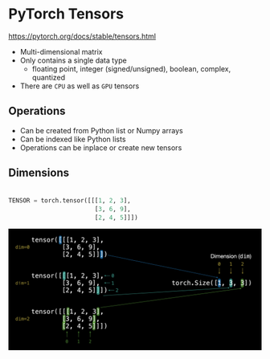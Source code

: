 # PyTorch Tensors

https://pytorch.org/docs/stable/tensors.html

- Multi-dimensional matrix
- Only contains a single data type
  - floating point, integer (signed/unsigned), boolean, complex, quantized
- There are `CPU` as well as `GPU` tensors

## Operations
- Can be created from Python list or Numpy arrays
- Can be indexed like Python lists
- Operations can be inplace or create new tensors

## Dimensions

```python

TENSOR = torch.tensor([[[1, 2, 3],
                        [3, 6, 9],
                        [2, 4, 5]]])
```

![Tensor Dimensions](./00-pytorch-different-tensor-dimensions.png) 
